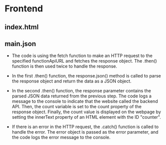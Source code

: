 # Frontend

## index.html

## main.json
- The code is using the fetch function to make an HTTP request to the specified functionApiURL and fetches the response object. The .then() function is then used twice to handle the response.

- In the first .then() function, the response.json() method is called to parse the response object and return the data as a JSON object.

- In the second .then() function, the response parameter contains the parsed JSON data returned from the previous step. The code logs a message to the console to indicate that the website called the backend API. Then, the count variable is set to the count property of the response object. Finally, the count value is displayed on the webpage by setting the innerText property of an HTML element with the ID "counter".

- If there is an error in the HTTP request, the .catch() function is called to handle the error. The error object is passed as the error parameter, and the code logs the error message to the console.
